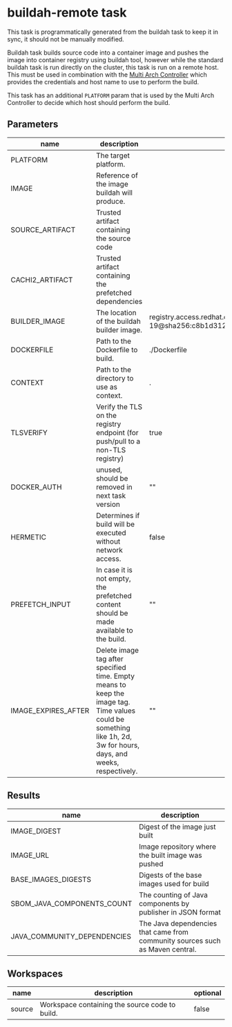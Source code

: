 # buildah-remote task

This task is programmatically generated from the buildah task to keep it in sync, it should not be manually modified.

Buildah task builds source code into a container image and pushes the image into container registry using buildah tool, however while the standard buildah task is run directly on the cluster, this task is run on a remote host. This must be used in combination with the [Multi Arch Controller](https://github.com/redhat-appstudio/multi-arch-controller) which provides the credentials and host name to use to perform the build.

This task has an additional `PLATFORM` param that is used by the Multi Arch Controller to decide which host should perform the build.



## Parameters
| name                | description                                                                                                                                                        |default value|required|
|---------------------|--------------------------------------------------------------------------------------------------------------------------------------------------------------------|---|---|
| PLATFORM            | The target platform.                                                                                                                                               ||true|
| IMAGE               | Reference of the image buildah will produce.                                                                                                                       ||true|
|SOURCE_ARTIFACT      |Trusted artifact containing the source code                                                                                                                         ||true|
|CACHI2_ARTIFACT      |Trusted artifact containing the prefetched dependencies                                                                                                             ||false|
| BUILDER_IMAGE       | The location of the buildah builder image.                                                                                                                         |registry.access.redhat.com/ubi9/buildah:9.0.0-19@sha256:c8b1d312815452964885680fc5bc8d99b3bfe9b6961228c71a09c72ca8e915eb|false|
| DOCKERFILE          | Path to the Dockerfile to build.                                                                                                                                   |./Dockerfile|false|
| CONTEXT             | Path to the directory to use as context.                                                                                                                           |.|false|
| TLSVERIFY           | Verify the TLS on the registry endpoint (for push/pull to a non-TLS registry)                                                                                      |true|false|
| DOCKER_AUTH         | unused, should be removed in next task version                                                                                                                     |""|false|
| HERMETIC            | Determines if build will be executed without network access.                                                                                                       |false|false|
| PREFETCH_INPUT      | In case it is not empty, the prefetched content should be made available to the build.                                                                             |""|false|
| IMAGE_EXPIRES_AFTER | Delete image tag after specified time. Empty means to keep the image tag. Time values could be something like 1h, 2d, 3w for hours, days, and weeks, respectively. |""|false|

## Results
|name|description|
|---|---|
|IMAGE_DIGEST|Digest of the image just built|
|IMAGE_URL|Image repository where the built image was pushed|
|BASE_IMAGES_DIGESTS|Digests of the base images used for build|
|SBOM_JAVA_COMPONENTS_COUNT|The counting of Java components by publisher in JSON format|
|JAVA_COMMUNITY_DEPENDENCIES|The Java dependencies that came from community sources such as Maven central.|

## Workspaces
|name|description|optional|
|---|---|---|
|source|Workspace containing the source code to build.|false|
